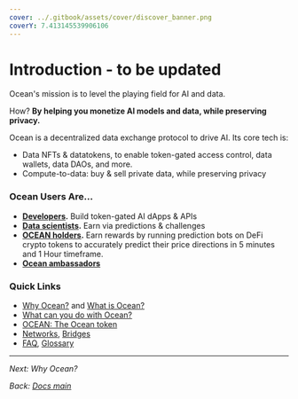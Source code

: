 ```yaml
---
cover: ../.gitbook/assets/cover/discover_banner.png
coverY: 7.413145539906106
---
```


# Introduction - to be updated

Ocean's mission is to level the playing field for AI and data.

How? **By helping you monetize AI models and data, while preserving privacy.**

Ocean is a decentralized data exchange protocol to drive AI. Its core tech is:

* Data NFTs & datatokens, to enable token-gated access control, data wallets, data DAOs, and more.
* Compute-to-data: buy & sell private data, while preserving privacy

### Ocean Users Are...

* [**Developers**](../developers/)**.** Build token-gated AI dApps & APIs
* [**Data scientists**](../data-scientists/)**.** Earn via predictions & challenges
* [**OCEAN holders**](../data-farming/)**.** Earn rewards by running prediction bots on DeFi crypto tokens to accurately predict their price directions in 5 minutes and 1 Hour timeframe.
* [**Ocean ambassadors**](https://oceanprotocol.com/explore/community)

### Quick Links

* [Why Ocean?](why-ocean.md) and [What is Ocean?](what-is-ocean.md)
* [What can you do with Ocean?](benefits.md)
* [OCEAN: The Ocean token](broken-reference)
* [Networks](../developers/contracts/networks.md), [Bridges](networks/bridges.md)
* [FAQ](faq.md), [Glossary](glossary.md)

***

_Next:_ _Why Ocean?_

_Back:_ [_Docs main_](../)

